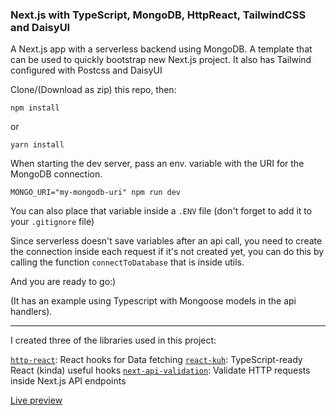 ### Next.js with TypeScript, MongoDB, HttpReact, TailwindCSS and DaisyUI

A Next.js app with a serverless backend using MongoDB. A template that can be used to quickly bootstrap new Next.js project. It also has Tailwind configured with Postcss and DaisyUI

Clone/(Download as zip) this repo, then:

`npm install`

or

`yarn install`

When starting the dev server, pass an env. variable with the URI for the MongoDB connection.

`MONGO_URI="my-mongodb-uri" npm run dev`

You can also place that variable inside a `.ENV` file (don't forget to add it to your `.gitignore` file)

Since serverless doesn't save variables after an api call, you need to create the connection inside each request if it's not created yet, you can do this by calling the function `connectToDatabase` that is inside utils.

And you are ready to go:)

(It has an example using Typescript with Mongoose models in the api handlers).

---

I created three of the libraries used in this project:

[`http-react`](https://http-react.netlify.app/): React hooks for Data fetching
[`react-kuh`](https://www.npmjs.com/package/react-kuh): TypeScript-ready React (kinda) useful hooks
[`next-api-validation`](https://www.npmjs.com/package/next-api-validation): Validate HTTP requests inside Next.js API endpoints

[Live preview](https://nextjs-typescript-and-mongodb-psi.vercel.app)
